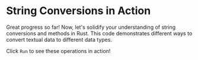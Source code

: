 # String Conversions in Action

Great progress so far! Now, let's solidify your understanding of string conversions and methods in Rust. This code demonstrates different ways to convert textual data to different data types.

Click `Run` to see these operations in action!